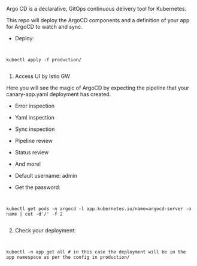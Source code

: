 Argo CD is a declarative, GitOps continuous delivery tool for Kubernetes.

This repo will deploy the ArgoCD components and a definition of your app for ArgoCD to watch and sync.

- Deploy: 

<pre><code>

kubectl apply -f production/

</code></pre>

1. Access UI by Istio GW

Here you will see the magic of ArgoCD by expecting the pipeline that your canary-app.yaml deployment has 
created. 

- Error inspection
- Yaml inspection
- Sync inspection
- Pipeline review
- Status review
- And more!

- Default username: admin
- Get the password: 

<pre><code>

kubectl get pods -n argocd -l app.kubernetes.io/name=argocd-server -o name | cut -d'/' -f 2

</code></pre>

2. Check your deployment: 

<pre><code>

kubectl -n app get all # in this case the deployment will be in the app namespace as per the config in production/

</code></pre>